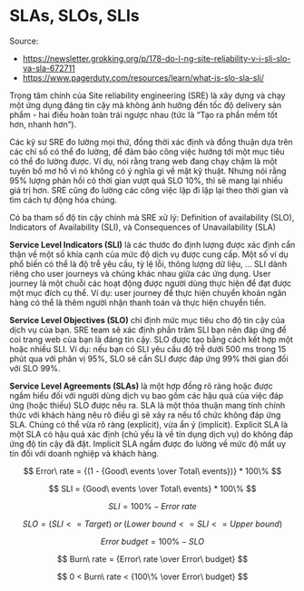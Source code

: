 # SLAs, SLOs, SLIs

Source:

- <https://newsletter.grokking.org/p/178-do-l-ng-site-reliability-v-i-sli-slo-va-sla-672711>
- <https://www.pagerduty.com/resources/learn/what-is-slo-sla-sli/>

Trọng tâm chính của Site reliability engineering (SRE) là xây dựng và chạy một ứng dụng đáng tin cậy mà không ảnh hưởng đến tốc độ delivery sản phẩm - hai điều hoàn toàn trái ngược nhau (tức là “Tạo ra phần mềm tốt hơn, nhanh hơn”).

Các kỹ sư SRE đo lường mọi thứ, đồng thời xác định và đồng thuận dựa trên các chỉ số có thể đo lường, để đảm bảo công việc hướng tới một mục tiêu có thể đo lường được. Ví dụ, nói rằng trang web đang chạy chậm là một tuyên bố mơ hồ vì nó không có ý nghĩa gì về mặt kỹ thuật. Nhưng nói rằng 95% lượng phản hồi có thời gian vượt quá SLO 10%, thì sẽ mang lại nhiều giá trị hơn. SRE cũng đo lường các công việc lặp đi lặp lại theo thời gian và tìm cách tự động hóa chúng.

Có ba tham số độ tin cậy chính mà SRE xử lý: Definition of availability (SLO), Indicators of Availability (SLI), và Consequences of Unavailability (SLA)

**Service Level Indicators (SLI)** là các thước đo định lượng được xác định cẩn thận về một số khía cạnh của mức độ dịch vụ được cung cấp. Một số ví dụ phổ biến có thể là độ trễ yêu cầu, tỷ lệ lỗi, thông lượng dữ liệu, ... SLI dành riêng cho user journeys và chúng khác nhau giữa các ứng dụng. User journey là một chuỗi các hoạt động được người dùng thực hiện để đạt được một mục đích cụ thể. Ví dụ: user journey để thực hiện chuyển khoản ngân hàng có thể là thêm người nhận thanh toán và thực hiện chuyển tiền.

**Service Level Objectives (SLO)** chỉ định mức mục tiêu cho độ tin cậy của dịch vụ của bạn. SRE team sẽ xác định phần trăm SLI bạn nên đáp ứng để coi trang web của bạn là đáng tin cậy. SLO được tạo bằng cách kết hợp một hoặc nhiều SLI. Ví dụ: nếu bạn có SLI yêu cầu độ trễ dưới 500 ms trong 15 phút qua với phân vị 95%, SLO sẽ cần SLI được đáp ứng 99% thời gian đối với SLO 99%.

**Service Level Agreements (SLAs)** là một hợp đồng rõ ràng hoặc được ngầm hiểu đối với người dùng dịch vụ bao gồm các hậu quả của việc đáp ứng (hoặc thiếu) SLO được nêu ra. SLA là một thỏa thuận mang tính chính thức với khách hàng nêu rõ điều gì sẽ xảy ra nếu tổ chức không đáp ứng SLA. Chúng có thể vừa rõ ràng (explicit), vừa ẩn ý (implicit). Explicit SLA là một SLA có hậu quả xác định (chủ yếu là về tín dụng dịch vụ) do không đáp ứng độ tin cậy đã đặt. Implicit SLA ngầm được đo lường về mức độ mất uy tín đối với doanh nghiệp và khách hàng.

$$ Error\ rate = {(1 - {Good\ events \over Total\ events})} * 100\% $$


$$ SLI = {Good\ events \over Total\ events} * 100\% $$


$$ SLI = 100\% - Error\ rate $$


$$ SLO = {(SLI <= Target)}\ or\ {(Lower\ bound <= SLI <= Upper\ bound)}$$


$$ Error\ budget = 100\% - SLO $$


$$ Burn\ rate = {Error\ rate \over Error\ budget} $$


$$ 0 < Burn\ rate < {100\% \over Error\ budget} $$
